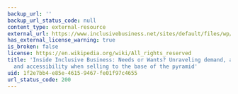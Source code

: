 ```yaml
---
backup_url: ''
backup_url_status_code: null
content_type: external-resource
external_url: https://www.inclusivebusiness.net/sites/default/files/wp/InsiderNeedsorwantsAug2013.pdf
has_external_license_warning: true
is_broken: false
license: https://en.wikipedia.org/wiki/All_rights_reserved
title: 'Inside Inclusive Business: Needs or Wants? Unraveling demand, affordability
  and accessibility when selling to the base of the pyramid'
uid: 1f2e7bb4-e85e-4615-9467-fe01f97c4655
url_status_code: 200
---
```

